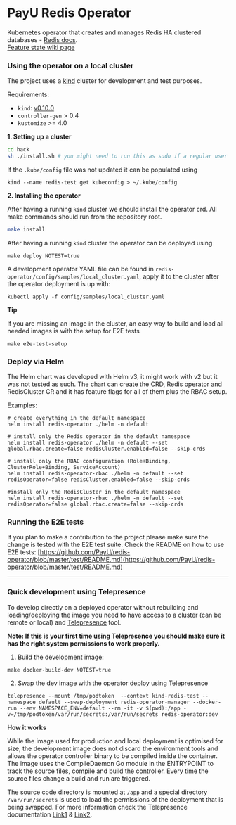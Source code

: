 # PayU Redis Operator

Kubernetes operator that creates and manages Redis HA clustered databases - [Redis docs](https://redislabs.com/redis-enterprise/technology/redis-enterprise-cluster-architecture/).<br>
[ Feature state wiki page ](https://github.com/PayU/redis-operator/wiki/Feature-state)

### Using the operator on a local cluster

The project uses a [kind](https://kind.sigs.k8s.io/docs/user/quick-start/) cluster for development and test purposes.

Requirements:

* `kind`: [v0.10.0](https://github.com/kubernetes-sigs/kind/releases/tag/v0.10.0)
* `controller-gen` > 0.4
* `kustomize` >= 4.0

**1. Setting up a cluster**

```bash
cd hack
sh ./install.sh # you might need to run this as sudo if a regular user can't use docker
```

If the `.kube/config` file was not updated it can be populated using

`kind --name redis-test get kubeconfig > ~/.kube/config`

**2. Installing the operator**

After having a running `kind` cluster we should install the operator crd. All make commands should run from the repository root.

```bash
make install
```

After having a running `kind` cluster the operator can be deployed using

`make deploy NOTEST=true`

A development operator YAML file can be found in `redis-operator/config/samples/local_cluster.yaml`, apply it to the cluster after the operator deployment is up with:

`kubectl apply -f config/samples/local_cluster.yaml`

**Tip**

If you are missing an image in the cluster, an easy way to build and load all needed images is with the setup for E2E tests

`make e2e-test-setup`

### Deploy via Helm

The Helm chart was developed with Helm v3, it might work with v2 but it was not tested as such.
The chart can create the CRD, Redis operator and RedisCluster CR and it has feature flags for all of them plus the RBAC setup.

Examples:

```
# create everything in the default namespace
helm install redis-operator ./helm -n default

# install only the Redis operator in the default namespace
helm install redis-operator ./helm -n default --set global.rbac.create=false redisCluster.enabled=false --skip-crds

# install only the RBAC configuration (Role+Binding, ClusterRole+Binding, ServiceAccount)
helm install redis-operator-rbac ./helm -n default --set redisOperator=false redisCluster.enabled=false --skip-crds

#install only the RedisCluster in the default namespace
helm install redis-operator-rbac ./helm -n default --set redisOperator=false global.rbac.create=false --skip-crds
```

### Running the E2E tests

If you plan to make a contribution to the project please make sure the change is tested with the E2E test suite.
Check the README on how to use E2E tests: [https://github.com/PayU/redis-operator/blob/master/test/README.md](https://github.com/PayU/redis-operator/blob/master/test/README.md)

---

### Quick development using Telepresence

To develop directly on a deployed operator without rebuilding and loading/deploying the image you need to have access to a cluster (can be remote or local) and [Telepresence](https://www.telepresence.io/) tool.

<b>Note: If this is your first time using Telepresence you should make sure it has the right system permissions to work properly.</b><br>

1. Build the development image:

`make docker-build-dev NOTEST=true`

2. Swap the dev image with the operator deploy using Telepresence

```
telepresence --mount /tmp/podtoken  --context kind-redis-test --namespace default --swap-deployment redis-operator-manager --docker-run --env NAMESPACE_ENV=default --rm -it -v $(pwd):/app -v=/tmp/podtoken/var/run/secrets:/var/run/secrets redis-operator:dev
```

**How it works**

While the image used for production and local deployment is optimised for size, the development image does not discard the environment tools and allows the operator controller binary to be compiled inside the container. The image uses the CompileDaemon Go module in the ENTRYPOINT to track the source files, compile and build the controller. Every time the source files change a build and run are triggered.

The source code directory is mounted at `/app` and a special directory `/var/run/secrets` is used to load the permissions of the deployment that is being swapped. For more information check the Telepresence documentation [Link1](https://www.telepresence.io/tutorials/docker) & [Link2](https://www.telepresence.io/tutorials/kubernetes-client-libs).

